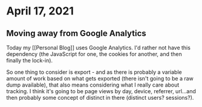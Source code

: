 # April 17, 2021

## Moving away from Google Analytics

Today my [[Personal Blog]] uses Google Analytics.  I'd rather not have this dependency (the JavaScript for one, the cookies for another, and then finally the lock-in).

So one thing to consider is export - and as there is probably a variable amount of work based on what gets exported (there isn't going to be a raw dump available), that also means considering what I really care about tracking.  I think it's going to be page views by day, device, referrer, url...and then probably some concept of distinct in there (distinct users? sessions?).